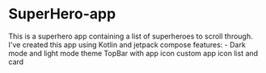 # SuperHero-app
This is a superhero app containing a list of superheroes to scroll through. I've created this app using Kotlin and jetpack compose 
features: - Dark mode and light mode theme
             TopBar with app icon
             custom app icon
             list and card
